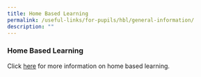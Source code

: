 ```yaml
---
title: Home Based Learning
permalink: /useful-links/for-pupils/hbl/general-information/
description: ""
---
```

### **Home Based Learning**

Click [here](https://staging.d2j3cxv28bap5s.amplifyapp.com/useful-links/for-parents/hbl/general-information/) for more information on home based learning.